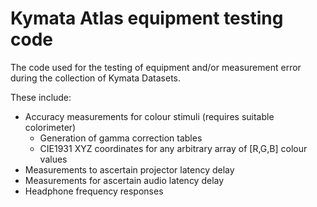 # Kymata Atlas equipment testing code

The code used for the testing of equipment and/or measurement error during the collection of Kymata Datasets.

These include:

 - Accuracy measurements for colour stimuli (requires suitable colorimeter)
   - Generation of gamma correction tables
   - CIE1931 XYZ coordinates for any arbitrary array of [R,G,B] colour values
 - Measurements to ascertain projector latency delay
 - Measurements for ascertain audio latency delay
 - Headphone frequency responses